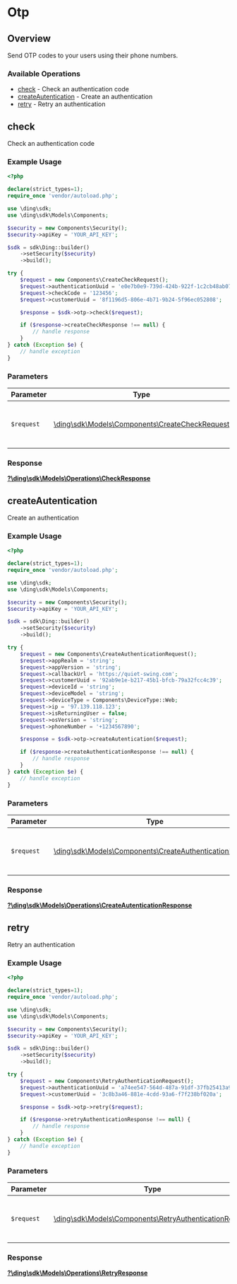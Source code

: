 # Otp


## Overview

Send OTP codes to your users using their phone numbers.

### Available Operations

* [check](#check) - Check an authentication code
* [createAutentication](#createautentication) - Create an authentication
* [retry](#retry) - Retry an authentication

## check

Check an authentication code

### Example Usage

```php
<?php

declare(strict_types=1);
require_once 'vendor/autoload.php';

use \ding\sdk;
use \ding\sdk\Models\Components;

$security = new Components\Security();
$security->apiKey = 'YOUR_API_KEY';

$sdk = sdk\Ding::builder()
    ->setSecurity($security)
    ->build();

try {
    $request = new Components\CreateCheckRequest();
    $request->authenticationUuid = 'e0e7b0e9-739d-424b-922f-1c2cb48ab077';
    $request->checkCode = '123456';
    $request->customerUuid = '8f1196d5-806e-4b71-9b24-5f96ec052808';

    $response = $sdk->otp->check($request);

    if ($response->createCheckResponse !== null) {
        // handle response
    }
} catch (Exception $e) {
    // handle exception
}
```

### Parameters

| Parameter                                                                                       | Type                                                                                            | Required                                                                                        | Description                                                                                     |
| ----------------------------------------------------------------------------------------------- | ----------------------------------------------------------------------------------------------- | ----------------------------------------------------------------------------------------------- | ----------------------------------------------------------------------------------------------- |
| `$request`                                                                                      | [\ding\sdk\Models\Components\CreateCheckRequest](../../Models/Components/CreateCheckRequest.md) | :heavy_check_mark:                                                                              | The request object to use for the request.                                                      |


### Response

**[?\ding\sdk\Models\Operations\CheckResponse](../../Models/Operations/CheckResponse.md)**


## createAutentication

Create an authentication

### Example Usage

```php
<?php

declare(strict_types=1);
require_once 'vendor/autoload.php';

use \ding\sdk;
use \ding\sdk\Models\Components;

$security = new Components\Security();
$security->apiKey = 'YOUR_API_KEY';

$sdk = sdk\Ding::builder()
    ->setSecurity($security)
    ->build();

try {
    $request = new Components\CreateAuthenticationRequest();
    $request->appRealm = 'string';
    $request->appVersion = 'string';
    $request->callbackUrl = 'https://quiet-swing.com';
    $request->customerUuid = '92ab9e1e-b217-45b1-bfcb-79a32fcc4c39';
    $request->deviceId = 'string';
    $request->deviceModel = 'string';
    $request->deviceType = Components\DeviceType::Web;
    $request->ip = '97.139.118.123';
    $request->isReturningUser = false;
    $request->osVersion = 'string';
    $request->phoneNumber = '+1234567890';

    $response = $sdk->otp->createAutentication($request);

    if ($response->createAuthenticationResponse !== null) {
        // handle response
    }
} catch (Exception $e) {
    // handle exception
}
```

### Parameters

| Parameter                                                                                                         | Type                                                                                                              | Required                                                                                                          | Description                                                                                                       |
| ----------------------------------------------------------------------------------------------------------------- | ----------------------------------------------------------------------------------------------------------------- | ----------------------------------------------------------------------------------------------------------------- | ----------------------------------------------------------------------------------------------------------------- |
| `$request`                                                                                                        | [\ding\sdk\Models\Components\CreateAuthenticationRequest](../../Models/Components/CreateAuthenticationRequest.md) | :heavy_check_mark:                                                                                                | The request object to use for the request.                                                                        |


### Response

**[?\ding\sdk\Models\Operations\CreateAutenticationResponse](../../Models/Operations/CreateAutenticationResponse.md)**


## retry

Retry an authentication

### Example Usage

```php
<?php

declare(strict_types=1);
require_once 'vendor/autoload.php';

use \ding\sdk;
use \ding\sdk\Models\Components;

$security = new Components\Security();
$security->apiKey = 'YOUR_API_KEY';

$sdk = sdk\Ding::builder()
    ->setSecurity($security)
    ->build();

try {
    $request = new Components\RetryAuthenticationRequest();
    $request->authenticationUuid = 'a74ee547-564d-487a-91df-37fb25413a91';
    $request->customerUuid = '3c8b3a46-881e-4cdd-93a6-f7f238bf020a';

    $response = $sdk->otp->retry($request);

    if ($response->retryAuthenticationResponse !== null) {
        // handle response
    }
} catch (Exception $e) {
    // handle exception
}
```

### Parameters

| Parameter                                                                                                       | Type                                                                                                            | Required                                                                                                        | Description                                                                                                     |
| --------------------------------------------------------------------------------------------------------------- | --------------------------------------------------------------------------------------------------------------- | --------------------------------------------------------------------------------------------------------------- | --------------------------------------------------------------------------------------------------------------- |
| `$request`                                                                                                      | [\ding\sdk\Models\Components\RetryAuthenticationRequest](../../Models/Components/RetryAuthenticationRequest.md) | :heavy_check_mark:                                                                                              | The request object to use for the request.                                                                      |


### Response

**[?\ding\sdk\Models\Operations\RetryResponse](../../Models/Operations/RetryResponse.md)**

